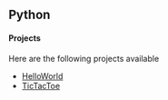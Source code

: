 ## Python

#### Projects

Here are the following projects available

- [HelloWorld](HelloWorld/HelloWorld.py)
- [TicTacToe](TicTacToe/TicTacToe.py)